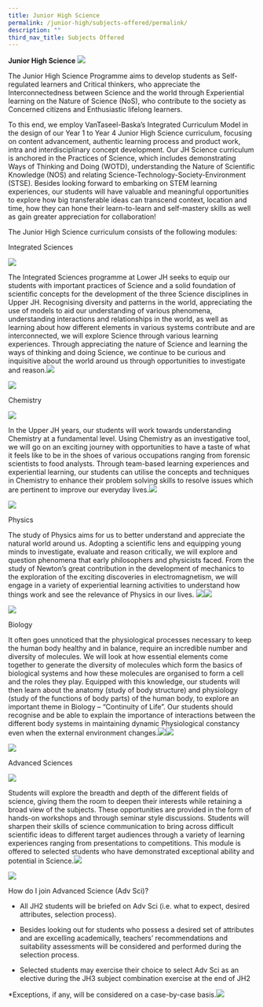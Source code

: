 ```yaml
---
title: Junior High Science
permalink: /junior-high/subjects-offered/permalink/
description: ""
third_nav_title: Subjects Offered
---
```

**Junior High Science**
 ![](https://lh3.googleusercontent.com/qzISDXqm1WWM_kEthMTkYeEOqtnVZvxzJnA-5gLAzb0LBxg3bHqcmNDuH6gYT4tMpj8fRPRy94CyxJa0WTDcbcjJ7Dr3ZdHaV_Z1o4jfCX5B1rgEJW4Z2ymD0Crilbwzllk_rjinreyxURDAtSe3AA)

The Junior High Science Programme aims to develop students as Self-regulated learners and Critical thinkers, who appreciate the Interconnectedness between Science and the world through Experiential learning on the Nature of Science (NoS), who contribute to the society as Concerned citizens and Enthusiastic lifelong learners.

To this end, we employ VanTaseel-Baska’s Integrated Curriculum Model in the design of our Year 1 to Year 4 Junior High Science curriculum, focusing on content advancement, authentic learning process and product work, intra and interdisciplinary concept development. Our JH Science curriculum is anchored in the Practices of Science, which includes demonstrating Ways of Thinking and Doing (WOTD), understanding the Nature of Scientific Knowledge (NOS) and relating Science-Technology-Society-Environment (STSE). Besides looking forward to embarking on STEM learning experiences, our students will have valuable and meaningful opportunities to explore how big transferable ideas can transcend context, location and time, how they can hone their learn-to-learn and self-mastery skills as well as gain greater appreciation for collaboration!

  
  

The Junior High Science curriculum consists of the following modules:

  

Integrated Sciences
  
![](https://lh5.googleusercontent.com/gyRCMnCgJY3f5o9LYskV804t47uZoHDIdPu4fFOCjIbe3Lvqa7J7VU79TGzm6XmUNva6Cli_lagK-aIy0LpJ1nOxDcj65-37p0aZBvilxLwXTPFZXTKbBVIs_zpNzgQaXJr26Bvz2R2XhNdf4Fs-Ow)

The Integrated Sciences programme at Lower JH seeks to equip our students with important practices of Science and a solid foundation of scientific concepts for the development of the three Science disciplines in Upper JH. Recognising diversity and patterns in the world, appreciating the use of models to aid our understanding of various phenomena, understanding interactions and relationships in the world, as well as learning about how different elements in various systems contribute and are interconnected, we will explore Science through various learning experiences. Through appreciating the nature of Science and learning the ways of thinking and doing Science, we continue to be curious and inquisitive about the world around us through opportunities to investigate and reason.![](https://lh6.googleusercontent.com/N9MupUVILIiguIyucxmjyvvb978YtOBZfXhunc7mg7yJom4s1AjcySFlavDbAPZ4oUQ2zZbDPciJ-4YaIwYeH7ksmQPg-tbc4Dczr6aowixsPU_b5i_m24rhnfBGeGDJQo9Hzi2XpSpyjEkDNJB69g)

  
![](https://lh3.googleusercontent.com/hKWebKOsot4jrSba8-QgB8F0HU7whWaEjf2ztCxvcOhYRKN_Q7EjXg26ZI_LcIx8HoUlEpcPUq2tlSBbYJc9BVJlddC3zAYjX9SmQy1cB5e7M4b-bRdayoR5BO7e6nEaCFLhHcC5xeMJjUSmywxYfw)  

  
  
  
  
  
  
  
  
  
  
  
  
  

Chemistry

  
![](https://lh5.googleusercontent.com/A70FuJPssnHBdbPSKvpe8YvfEI5zl5retTeMcgbCqwvmUCa2AWA1sRqw57mKGUbmjgqvq_zaiEcQ672qcgrN-JCAjnjWBhD_lSsI8QxyemLhz-YLEE3_4b_HQ6mjVp_GonhbokwKA28lx4TzvfcnUA)

In the Upper JH years, our students will work towards understanding Chemistry at a fundamental level. Using Chemistry as an investigative tool, we will go on an exciting journey with opportunities to have a taste of what it feels like to be in the shoes of various occupations ranging from forensic scientists to food analysts. Through team-based learning experiences and experiential learning, our students can utilise the concepts and techniques in Chemistry to enhance their problem solving skills to resolve issues which are pertinent to improve our everyday lives.![](https://lh5.googleusercontent.com/U0koF0PKt2CbVSlYQrceabxJndN6ChTkRcPHjY_1j2sqSg8CsP4_cA1RgNzsQDGEWx0bGMKbJSGLECE07IKiyfAx5452lHMhgjsG-cofimlIxHQrixbjSN6R3OG-xd6wZw7BKE670qmX8bpDgl8RdQ)

![](https://lh4.googleusercontent.com/7Z_fG2gYp1Y676E0giM8gPr1ti_LuuKeBIDy9lYydhOltLNUGgrY6b5FpuWrfMPbkLGlrmHmrzdO9bpvYUYdOOfP1ZPHOePOdb8YlXjYUSyRXsv9nd-r85M4DDN1ADwC8JuozH4CWPDm6KdjjJU0Iw)

  
  

Physics

The study of Physics aims for us to better understand and appreciate the natural world around us. Adopting a scientific lens and equipping young minds to investigate, evaluate and reason critically, we will explore and question phenomena that early philosophers and physicists faced. From the study of Newton’s great contribution in the development of mechanics to the exploration of the exciting discoveries in electromagnetism, we will engage in a variety of experiential learning activities to understand how things work and see the relevance of Physics in our lives. ![](https://lh3.googleusercontent.com/tDhyxoa6O7qcSYBuAt_ULC7lPnVa0tHRNDRnZBAMgtjex1liq48Y03fsKa7Tv_a_VtGmtxAwheIA2HnlYlJaWXJG7O35e-vjtVepKG7CnyvApE2qzEIXUCZ744q5MdMvqJiEfxGHLafDdPkGgCJPGA)![](https://lh4.googleusercontent.com/7SZYh33jX1EKFPZaud5-XedqGWGx5aBwX34I2gLwsrocfKpu0LCv8baVRBmcd7u5Vp2xheZrTKr4yXcajAUtrqnFv1ho-p711yxqLSjexSViXaSCZAIghGWgAdUM75s-ZyhdUuwHa6F0NbdFxp_fNw)

![](https://lh6.googleusercontent.com/_ZGxMemloRP0OksZy6UDls5kFwGV3SZNj7Y6yzuyvAcImnoSWlylEMPEE_LO5x0QPBCR448b3-D1g5iOugMQFbEypDw89a8fz_01s3_AV7QC8RsLpf_B5UpentpAkhYvWhPt3JRh2NU7JfV7FwCq3w)

  

Biology

It often goes unnoticed that the physiological processes necessary to keep the human body healthy and in balance, require an incredible number and diversity of molecules. We will look at how essential elements come together to generate the diversity of molecules which form the basics of biological systems and how these molecules are organised to form a cell and the roles they play. Equipped with this knowledge, our students will then learn about the anatomy (study of body structure) and physiology (study of the functions of body parts) of the human body, to explore an important theme in Biology – “Continuity of Life”. Our students should recognise and be able to explain the importance of interactions between the different body systems in maintaining dynamic Physiological constancy even when the external environment changes.![](https://lh3.googleusercontent.com/o1vhTFdrUjZdfsUFCjoyUar6XlYUDdnQHAJ7TJOPtnAY4_0UghBs5veXwySvle1CXg3eXmogAyB5g6Bm0MYt51R-VDwHm4HqgmPAUntTI5PgSMOfAJ07kxn6AqI8cXWQjJPtKpK-X3CGs2pbPg__iw)![](https://lh3.googleusercontent.com/NVHn4txhOOQ2DvaBMET5erBjd3aJnzwMARd0yPwEnCuAjkoiTjoTVtYEWSQ1C4IM4ZRUIlcj8J1M4vVG0rq6yuS2Gjpbu7ZIv7-WYo2D5INdTa4UAGVnT5vgrBpfJzLlcXFfkJUi2F9xCilmn00TEw)

  
![](https://lh3.googleusercontent.com/OUyz6zTnp06tGHj9BrYd8AUBslp-Uyc7MijcvnaQoi-QXZIiThvp8UAQ94mZPvWGHh_kETXfswXW-5oOFmpDnnOYpyyJsbfloqR_7lQGk-7ulsCTeUnqdHZl7DU-nYyRSP5-KBB79p0ubZQajx6MMg)  
  
  
  
  
  
  
  
  
  
  
  
  
  
  
  
  
  
  
  
  
  
  
  
  
  
  
  

Advanced Sciences

  
![](https://lh4.googleusercontent.com/Skcph5wD1BnR7ITEbIGxnF46ydRUSjjyURhs32penQLqO5aFBdStM70_7XqiVOYEvrvSxFZ7Xy40rU4c3GlfGgDXexbWQZ6ju7efni0tlHTe9HLuBrcIs1rNo6w6O7L1fKMXm3cuM27D4ow_Bcha_w)

Students will explore the breadth and depth of the different fields of science, giving them the room to deepen their interests while retaining a broad view of the subjects. These opportunities are provided in the form of hands-on workshops and through seminar style discussions. Students will sharpen their skills of science communication to bring across difficult scientific ideas to different target audiences through a variety of learning experiences ranging from presentations to competitions. This module is offered to selected students who have demonstrated exceptional ability and potential in Science.![](https://lh3.googleusercontent.com/albtYlq2sXfI2bn2xf4WCL-IK7GuJ2aPYsE9RKnA6cyU5qBxXO7dNIe6hQEt6Y23Qo8y5M_TpDsDq2PzSjHv7LEC22s0ctjt5lKa1pjav7gFDwzTBRNrpS7Ht-jFmDp_tbB9T6nk39eXOy7YeWT0hA)

  
![](https://lh5.googleusercontent.com/adGcXVEHFiwkXFeMCrO8n6iLszP7dPM7iJAo0ycwP48OO-xgKwAVCtJpUVczNu9ohTBN0ifnqSjyS9uJTNmLOhPWf8DLVc-D36jTAFGqQbnJOjRRN-NVTX3koKj82rCyeRiI9GOpVks7kaiPeUBPAg)

How do I join Advanced Science (Adv Sci)?

*   All JH2 students will be briefed on Adv Sci (i.e. what to expect, desired attributes, selection process).
    
*   Besides looking out for students who possess a desired set of attributes and are excelling academically, teachers’ recommendations and suitability assessments will be considered and performed during the selection process.
    
*   Selected students may exercise their choice to select Adv Sci as an elective during the JH3 subject combination exercise at the end of JH2
    

\*Exceptions, if any, will be considered on a case-by-case basis.![](https://lh3.googleusercontent.com/NzK9Q_u-XecBe5dG3A6tIHJGLgNr4qD8-IptrZ1bR9SBjVv_TubwaIjnsshhLeqmSsgteUwWuVU2N1rIJSOPbxR6FtDL8142mfCP7LWpuzO9SF7djAiEHZ08lLh2QPsX1bIFt8ayg2-9kKjaQ-stT-Q)

  
  
  
  
